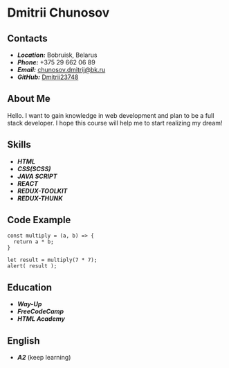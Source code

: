 # Dmitrii Chunosov

## Contacts
* ___Location:___ Bobruisk, Belarus
* ___Phone:___ +375 29 662 06 89
* ___Email:___ chunosov.dmitrij@bk.ru
* ___GitHub:___ [Dmitrii23748](https://github.com/Dmitrii23748)

## About Me
Hello. I want to gain knowledge in web development and plan to be a full stack developer. I hope this course will help me to start realizing my dream!

## Skills
* ___HTML___
* ___CSS(SCSS)___
* ___JAVA SCRIPT___
* ___REACT___
* ___REDUX-TOOLKIT___
* ___REDUX-THUNK___


## Code Example
```
const multiply = (a, b) => {
  return a * b;
}

let result = multiply(7 * 7);
alert( result );

```


## Education
* ___Way-Up___
* ___FreeCodeCamp___
* ___HTML Academy___


## English
* ___A2___ (keep learning)
